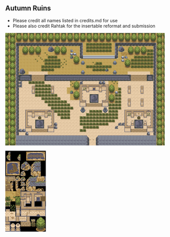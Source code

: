 ## Autumn Ruins
- Please credit all names listed in credits.md for use
- Please also credit Rahtak for the insertable reformat and submission

![example.png](example.png)

![tiles.png](tiles.png)
